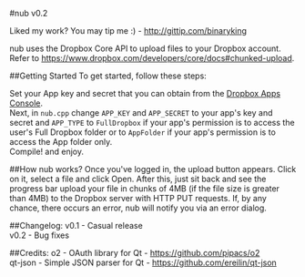 #nub v0.2

Liked my work? You may tip me :) - http://gittip.com/binaryking

nub uses the Dropbox Core API to upload files to your Dropbox account. Refer to https://www.dropbox.com/developers/core/docs#chunked-upload.

##Getting Started
To get started, follow these steps:

Set your App key and secret that you can obtain from the [Dropbox Apps Console](https://www.dropbox.com/developers/apps).
<br>Next, in `nub.cpp` change `APP_KEY` and `APP_SECRET` to your app's key and secret and `APP_TYPE` to `FullDropbox` if your app's permission is to access the user's Full Dropbox folder or to `AppFolder` if your app's permission is to access the App folder only.<br>Compile! and enjoy.

##How nub works?
Once you've logged in, the upload button appears. Click on it, select a file and click Open. After this, just sit back and see the progress bar upload your file in chunks of 4MB (if the file size is greater than 4MB) to the Dropbox server with HTTP PUT requests. If, by any chance, there occurs an error, nub will notify you via an error dialog.

##Changelog:
v0.1 - Casual release<br>
v0.2 - Bug fixes

##Credits:
o2 - OAuth library for Qt - https://github.com/pipacs/o2<br>
qt-json - Simple JSON parser for Qt - https://github.com/ereilin/qt-json
